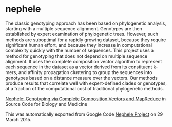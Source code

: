 # nephele
The classic genotyping approach has been based on phylogenetic analysis, starting with a multiple sequence alignment. Genotypes are then established by expert examination of phylogenetic trees. However, such methods are suboptimal for a rapidly growing dataset, because they require significant human effort, and because they increase in computational complexity quickly with the number of sequences. This project uses a method for genotyping that does not depend on multiple sequence alignment. It uses the complete composition vector algorithm to represent each sequence in the dataset as a vector derived from its constituent k-mers, and affinity propagation clustering to group the sequences into genotypes based on a distance measure over the vectors. Our methods produce results that correlate well with expert-defined clades or genotypes, at a fraction of the computational cost of traditional phylogenetic methods.


[Nephele: Genotyping via Complete Composition Vectors and MapReduce](http://www.scfbm.org/content/6/1/13/abstract) in Source Code for Biology and Medicine


This was automatically exported from Google Code [Nephele Project](code.google.com/p/nephele) on 29 March 2015. 
